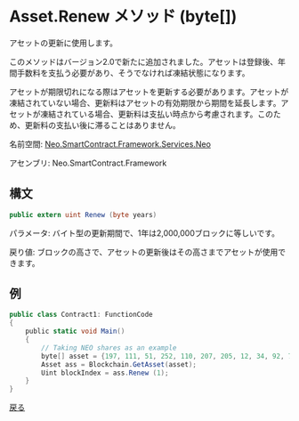 # Asset.Renew メソッド (byte[])

アセットの更新に使用します。

このメソッドはバージョン2.0で新たに追加されました。アセットは登録後、年間手数料を支払う必要があり、そうでなければ凍結状態になります。

アセットが期限切れになる際はアセットを更新する必要があります。アセットが凍結されていない場合、更新料はアセットの有効期限から期間を延長します。アセットが凍結されている場合、更新料は支払い時点から考慮されます。このため、更新料の支払い後に滞ることはありません。

名前空間: [Neo.SmartContract.Framework.Services.Neo](../../neo.md)

アセンブリ: Neo.SmartContract.Framework

## 構文

```c#
public extern uint Renew (byte years)
```

パラメータ: バイト型の更新期間で、1年は2,000,000ブロックに等しいです。

戻り値: ブロックの高さで、アセットの更新後はその高さまでアセットが使用できます。

## 例

```c#
public class Contract1: FunctionCode
{
    public static void Main()
    {
        // Taking NEO shares as an example
        byte[] asset = {197, 111, 51, 252, 110, 207, 205, 12, 34, 92, 74, 179, 86, 254, 229, 147, 144, 175, 133, 96, 190, 147, 15, 174, 190, 116, 166, 218, 255, 124, 155};
        Asset ass = Blockchain.GetAsset(asset);
        Uint blockIndex = ass.Renew (1);
    }
}
```



[戻る](../Asset.md)
